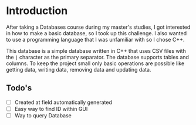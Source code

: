# Introduction

After taking a Databases course during my master's studies, I got interested in how to make a basic database, so I took up this challenge.
I also wanted to use a programming language that I was unfamiliar with so I chose C++.

This database is a simple database written in C++ that uses CSV files with the `|` character as the primary separator. The database supports tables and columns. To keep the project small only basic operations are possible like getting data, writing data, removing data and updating data.

## Todo's

-   [ ] Created at field automatically generated
-   [ ] Easy way to find ID within GUI
-   [ ] Way to query Database

